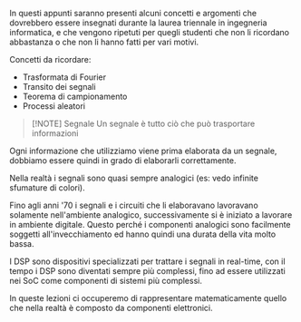 In questi appunti saranno presenti alcuni concetti e argomenti che dovrebbero essere insegnati durante la laurea triennale in ingegneria informatica, e che vengono ripetuti per quegli studenti che non li ricordano abbastanza o che non li hanno fatti per vari motivi.

Concetti da ricordare:
- Trasformata di Fourier
- Transito dei segnali
- Teorema di campionamento
- Processi aleatori

> [!NOTE] Segnale
> Un segnale è tutto ciò che può trasportare informazioni

Ogni informazione che utilizziamo viene prima elaborata da un segnale, dobbiamo essere quindi in grado di elaborarli correttamente.

Nella realtà i segnali sono quasi sempre analogici (es: vedo infinite sfumature di colori).

Fino agli anni '70 i segnali e i circuiti che li elaboravano lavoravano solamente nell'ambiente analogico, successivamente si è iniziato a lavorare in ambiente digitale. Questo perché i componenti analogici sono facilmente soggetti all'invecchiamento ed hanno quindi una durata della vita molto bassa.

I DSP sono dispositivi specializzati per trattare i  segnali in real-time, con il tempo i DSP sono diventati sempre più complessi, fino ad essere utilizzati nei SoC come componenti di sistemi più complessi.

In queste lezioni ci occuperemo di rappresentare matematicamente quello che nella realtà è composto da componenti elettronici.